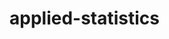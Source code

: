 # applied-statistics
<!-- Study of the practical use of statistical methods to collect, analyse, interpret, and present data in real-world contexts.
